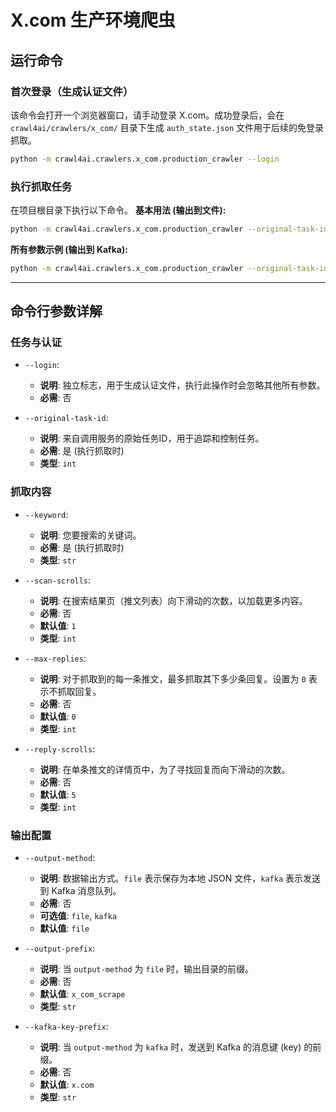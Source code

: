 # X.com 生产环境爬虫

## 运行命令

### 首次登录（生成认证文件）
该命令会打开一个浏览器窗口，请手动登录 X.com。成功登录后，会在 `crawl4ai/crawlers/x_com/` 目录下生成 `auth_state.json` 文件用于后续的免登录抓取。
```bash
python -m crawl4ai.crawlers.x_com.production_crawler --login
```

### 执行抓取任务
在项目根目录下执行以下命令。
**基本用法 (输出到文件):**
```bash
python -m crawl4ai.crawlers.x_com.production_crawler --original-task-id 101 --keyword "OpenAI"
```

**所有参数示例 (输出到 Kafka):**
```bash
python -m crawl4ai.crawlers.x_com.production_crawler --original-task-id 123 --keyword "generative AI" --scan-scrolls 3 --max-replies 10 --reply-scrolls 8 --output-method kafka --kafka-key-prefix "x.com"
```

---

## 命令行参数详解

### 任务与认证
*   `--login`:
    *   **说明**: 独立标志，用于生成认证文件，执行此操作时会忽略其他所有参数。
    *   **必需**: 否

*   `--original-task-id`:
    *   **说明**: 来自调用服务的原始任务ID，用于追踪和控制任务。
    *   **必需**: 是 (执行抓取时)
    *   **类型**: `int`

### 抓取内容
*   `--keyword`:
    *   **说明**: 您要搜索的关键词。
    *   **必需**: 是 (执行抓取时)
    *   **类型**: `str`

*   `--scan-scrolls`:
    *   **说明**: 在搜索结果页（推文列表）向下滑动的次数，以加载更多内容。
    *   **必需**: 否
    *   **默认值**: `1`
    *   **类型**: `int`

*   `--max-replies`:
    *   **说明**: 对于抓取到的每一条推文，最多抓取其下多少条回复。设置为 `0` 表示不抓取回复。
    *   **必需**: 否
    *   **默认值**: `0`
    *   **类型**: `int`

*   `--reply-scrolls`:
    *   **说明**: 在单条推文的详情页中，为了寻找回复而向下滑动的次数。
    *   **必需**: 否
    *   **默认值**: `5`
    *   **类型**: `int`

### 输出配置
*   `--output-method`:
    *   **说明**: 数据输出方式。`file` 表示保存为本地 JSON 文件，`kafka` 表示发送到 Kafka 消息队列。
    *   **必需**: 否
    *   **可选值**: `file`, `kafka`
    *   **默认值**: `file`

*   `--output-prefix`:
    *   **说明**: 当 `output-method` 为 `file` 时，输出目录的前缀。
    *   **必需**: 否
    *   **默认值**: `x_com_scrape`
    *   **类型**: `str`

*   `--kafka-key-prefix`:
    *   **说明**: 当 `output-method` 为 `kafka` 时，发送到 Kafka 的消息键 (key) 的前缀。
    *   **必需**: 否
    *   **默认值**: `x.com`
    *   **类型**: `str`
